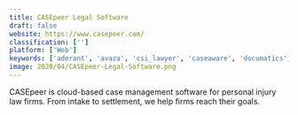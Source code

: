 ```yaml
---
title: CASEpeer Legal Software
draft: false 
website: https://www.casepeer.com/
classification: ['']
platform: ['Web']
keywords: ['aderant', 'avaza', 'csi_lawyer', 'caseaware', 'documatics', 'five_stars', 'ipzen', 'legal_files', 'lextree', 'linetime', 'micropact', 'miratech', 'nextpoint', 'suc_criminal_case_management', 'sharedo', 'the_attorney_case_file', 'tikit_p4w', 'xero', 'zola_suite', 'expd8']
image: 2020/04/CASEpeer-Legal-Software.png
---
```

CASEpeer is cloud-based case management software for personal injury law firms. From intake to settlement, we help firms reach their goals.